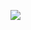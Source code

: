 <a href="https://discord.gg/P7rg6tM2wT"><img src="https://invidget.switchblade.xyz/P7rg6tM2wT" /></a>
